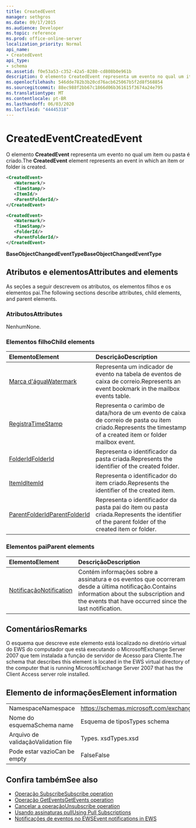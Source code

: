 ```yaml
---
title: CreatedEvent
manager: sethgros
ms.date: 09/17/2015
ms.audience: Developer
ms.topic: reference
ms.prod: office-online-server
localization_priority: Normal
api_name:
- CreatedEvent
api_type:
- schema
ms.assetid: f0e53a53-c352-42a5-8280-cd808b0e961b
description: O elemento CreatedEvent representa um evento no qual um item ou pasta é criado.
ms.openlocfilehash: 546dde782b3b20cd76acb625067b5f2d8f568854
ms.sourcegitcommit: 88ec988f2bb67c1866d06b361615f3674a24e795
ms.translationtype: MT
ms.contentlocale: pt-BR
ms.lasthandoff: 06/03/2020
ms.locfileid: "44445318"
---
```

# <a name="createdevent"></a><span data-ttu-id="5825c-103">CreatedEvent</span><span class="sxs-lookup"><span data-stu-id="5825c-103">CreatedEvent</span></span>

<span data-ttu-id="5825c-104">O elemento **CreatedEvent** representa um evento no qual um item ou pasta é criado.</span><span class="sxs-lookup"><span data-stu-id="5825c-104">The **CreatedEvent** element represents an event in which an item or folder is created.</span></span> 
  
```xml
<CreatedEvent>
   <Watermark/>
   <TimeStamp/>
   <ItemId/>
   <ParentFolderId/>
</CreatedEvent>
```

```xml
<CreatedEvent>
   <Watermark/>
   <TimeStamp/>
   <FolderId/>
   <ParentFolderId/>
</CreatedEvent>
```

<span data-ttu-id="5825c-105">**BaseObjectChangedEventType**</span><span class="sxs-lookup"><span data-stu-id="5825c-105">**BaseObjectChangedEventType**</span></span>

## <a name="attributes-and-elements"></a><span data-ttu-id="5825c-106">Atributos e elementos</span><span class="sxs-lookup"><span data-stu-id="5825c-106">Attributes and elements</span></span>

<span data-ttu-id="5825c-107">As seções a seguir descrevem os atributos, os elementos filhos e os elementos pai.</span><span class="sxs-lookup"><span data-stu-id="5825c-107">The following sections describe attributes, child elements, and parent elements.</span></span>
  
### <a name="attributes"></a><span data-ttu-id="5825c-108">Atributos</span><span class="sxs-lookup"><span data-stu-id="5825c-108">Attributes</span></span>

<span data-ttu-id="5825c-109">Nenhum</span><span class="sxs-lookup"><span data-stu-id="5825c-109">None.</span></span>
  
### <a name="child-elements"></a><span data-ttu-id="5825c-110">Elementos filho</span><span class="sxs-lookup"><span data-stu-id="5825c-110">Child elements</span></span>

|<span data-ttu-id="5825c-111">**Elemento**</span><span class="sxs-lookup"><span data-stu-id="5825c-111">**Element**</span></span>|<span data-ttu-id="5825c-112">**Descrição**</span><span class="sxs-lookup"><span data-stu-id="5825c-112">**Description**</span></span>|
|:-----|:-----|
|[<span data-ttu-id="5825c-113">Marca d'água</span><span class="sxs-lookup"><span data-stu-id="5825c-113">Watermark</span></span>](watermark.md) <br/> |<span data-ttu-id="5825c-114">Representa um indicador de evento na tabela de eventos de caixa de correio.</span><span class="sxs-lookup"><span data-stu-id="5825c-114">Represents an event bookmark in the mailbox events table.</span></span>  <br/> |
|[<span data-ttu-id="5825c-115">Registra</span><span class="sxs-lookup"><span data-stu-id="5825c-115">TimeStamp</span></span>](timestamp.md) <br/> |<span data-ttu-id="5825c-116">Representa o carimbo de data/hora de um evento de caixa de correio de pasta ou item criado.</span><span class="sxs-lookup"><span data-stu-id="5825c-116">Represents the timestamp of a created item or folder mailbox event.</span></span>  <br/> |
|[<span data-ttu-id="5825c-117">FolderId</span><span class="sxs-lookup"><span data-stu-id="5825c-117">FolderId</span></span>](folderid.md) <br/> |<span data-ttu-id="5825c-118">Representa o identificador da pasta criada.</span><span class="sxs-lookup"><span data-stu-id="5825c-118">Represents the identifier of the created folder.</span></span>  <br/> |
|[<span data-ttu-id="5825c-119">ItemId</span><span class="sxs-lookup"><span data-stu-id="5825c-119">ItemId</span></span>](itemid.md) <br/> |<span data-ttu-id="5825c-120">Representa o identificador do item criado.</span><span class="sxs-lookup"><span data-stu-id="5825c-120">Represents the identifier of the created item.</span></span>  <br/> |
|[<span data-ttu-id="5825c-121">ParentFolderId</span><span class="sxs-lookup"><span data-stu-id="5825c-121">ParentFolderId</span></span>](parentfolderid.md) <br/> |<span data-ttu-id="5825c-122">Representa o identificador da pasta pai do item ou pasta criada.</span><span class="sxs-lookup"><span data-stu-id="5825c-122">Represents the identifier of the parent folder of the created item or folder.</span></span>  <br/> |
   
### <a name="parent-elements"></a><span data-ttu-id="5825c-123">Elementos pai</span><span class="sxs-lookup"><span data-stu-id="5825c-123">Parent elements</span></span>

|<span data-ttu-id="5825c-124">**Elemento**</span><span class="sxs-lookup"><span data-stu-id="5825c-124">**Element**</span></span>|<span data-ttu-id="5825c-125">**Descrição**</span><span class="sxs-lookup"><span data-stu-id="5825c-125">**Description**</span></span>|
|:-----|:-----|
|[<span data-ttu-id="5825c-126">Notificação</span><span class="sxs-lookup"><span data-stu-id="5825c-126">Notification</span></span>](notification-ex15websvcsotherref.md) <br/> |<span data-ttu-id="5825c-127">Contém informações sobre a assinatura e os eventos que ocorreram desde a última notificação.</span><span class="sxs-lookup"><span data-stu-id="5825c-127">Contains information about the subscription and the events that have occurred since the last notification.</span></span>  <br/> |
   
## <a name="remarks"></a><span data-ttu-id="5825c-128">Comentários</span><span class="sxs-lookup"><span data-stu-id="5825c-128">Remarks</span></span>

<span data-ttu-id="5825c-129">O esquema que descreve este elemento está localizado no diretório virtual do EWS do computador que está executando o MicrosoftExchange Server 2007 que tem instalada a função de servidor de Acesso para Cliente.</span><span class="sxs-lookup"><span data-stu-id="5825c-129">The schema that describes this element is located in the EWS virtual directory of the computer that is running MicrosoftExchange Server 2007 that has the Client Access server role installed.</span></span>
  
## <a name="element-information"></a><span data-ttu-id="5825c-130">Elemento de informações</span><span class="sxs-lookup"><span data-stu-id="5825c-130">Element information</span></span>

|||
|:-----|:-----|
|<span data-ttu-id="5825c-131">Namespace</span><span class="sxs-lookup"><span data-stu-id="5825c-131">Namespace</span></span>  <br/> |https://schemas.microsoft.com/exchange/services/2006/types  <br/> |
|<span data-ttu-id="5825c-132">Nome do esquema</span><span class="sxs-lookup"><span data-stu-id="5825c-132">Schema name</span></span>  <br/> |<span data-ttu-id="5825c-133">Esquema de tipos</span><span class="sxs-lookup"><span data-stu-id="5825c-133">Types schema</span></span>  <br/> |
|<span data-ttu-id="5825c-134">Arquivo de validação</span><span class="sxs-lookup"><span data-stu-id="5825c-134">Validation file</span></span>  <br/> |<span data-ttu-id="5825c-135">Types. xsd</span><span class="sxs-lookup"><span data-stu-id="5825c-135">Types.xsd</span></span>  <br/> |
|<span data-ttu-id="5825c-136">Pode estar vazio</span><span class="sxs-lookup"><span data-stu-id="5825c-136">Can be empty</span></span>  <br/> |<span data-ttu-id="5825c-137">False</span><span class="sxs-lookup"><span data-stu-id="5825c-137">False</span></span>  <br/> |
   
## <a name="see-also"></a><span data-ttu-id="5825c-138">Confira também</span><span class="sxs-lookup"><span data-stu-id="5825c-138">See also</span></span>

- [<span data-ttu-id="5825c-139">Operação Subscribe</span><span class="sxs-lookup"><span data-stu-id="5825c-139">Subscribe operation</span></span>](subscribe-operation.md)  
- [<span data-ttu-id="5825c-140">Operação GetEvents</span><span class="sxs-lookup"><span data-stu-id="5825c-140">GetEvents operation</span></span>](getevents-operation.md)  
- [<span data-ttu-id="5825c-141">Cancelar a operação</span><span class="sxs-lookup"><span data-stu-id="5825c-141">Unsubscribe operation</span></span>](unsubscribe-operation.md)
- [<span data-ttu-id="5825c-142">Usando assinaturas pull</span><span class="sxs-lookup"><span data-stu-id="5825c-142">Using Pull Subscriptions</span></span>](https://msdn.microsoft.com/library/f956bc0e-2b25-4613-966b-54c65456897c%28Office.15%29.aspx) 
- [<span data-ttu-id="5825c-143">Notificações de eventos no EWS</span><span class="sxs-lookup"><span data-stu-id="5825c-143">Event notifications in EWS</span></span>](https://msdn.microsoft.com/library/4fd4b351-d35c-4ccc-9ed9-878932ab9d50%28Office.15%29.aspx)

